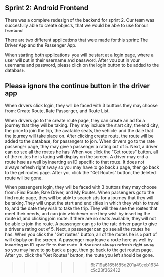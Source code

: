 

Sprint 2: Android Frontend 
---------------

There was a complete redesign of the backend for sprint 2. Our team was succesfully able to create objects, that we would be able to use for our frontend.

There are two different applications that were made for this sprint: The Driver App and the Passenger App.

When starting both applications, you will be start at a login page, where a user will put in their username and password. After you put in your username and password, please click on the login button to be added to the database. 

Please ignore the continue button in the driver app
------------------------
When drivers click login, they will be faced with 3 buttons they may choose from: Create Route, Rate Passenger, and Route List. 

When drivers go to the create route page, they can create an ad for a journey that they will be taking. They may include the start city, the end city, the price to join the trip, the available seats, the vehicle, and the date that the journey will take place on. After clicking create route, the route will be added to the database, for passengers to join.
When drivers go to the rate passenger page, they may give a passenger a rating out of 5.
Next, a driver can go see all the routes he has. When you click the "Get routes" button, all of the routes he is taking will display on the screen. A driver may end a route here as well by inserting an ID specific to that route. It does not always refresh right away so you may have to go back a page, then go back to the get routes page. After you click the "Get Routes" button, the deleted route will be gone. 

When passengers login, they will be faced with 3 buttons they may choose from: Find Route, Rate Driver, and My Routes.
When passengers go to the find route page, they will be able to search ads for a journey that they will be taking.They will unput the start and end cities in which they wish to travel to, and the date they wish to take the trip. They will then see the routes that meet their needs, and can join whichever one they wish by inserting the route id, and clicking join route. If there are no seats available, they will not be able to join the route. 
A passenger can go to the rate driver page to give a driver a rating out of 5.
Next, a passenger can go see all the routes he has. When you click the "Get routes" button, all of the routes he is a part of will display on the screen. A passenger may leave a route here as well by inserting an ID specific to that route. It does not always refresh right away so you may have to go back a page, then go back to the get routes page. After you click the "Get Routes" button, the route you left should be gone.





>>>>>>> 6b719a6165f685d201a49ceb1634c5c23f362422



